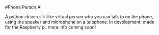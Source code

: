 #Phone Person AI

A python-driven siri-like virtual person who you can talk to on the phone,
using the speaker and microphone on a telephone. In development, made for the 
Raspberry pi. more info coming soon!

